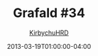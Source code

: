 ---
title: "Grafald #34"
type: "image"
date: 2013-03-19T01:00:00-04:00
draft: false
categories: ["Grafald"]
image_path: "../img/2013/34.png"
alt_text: ""
is_subpage: true
author: "[KirbychuHRD](https://cohost.org/KirbychuHRD)"
---